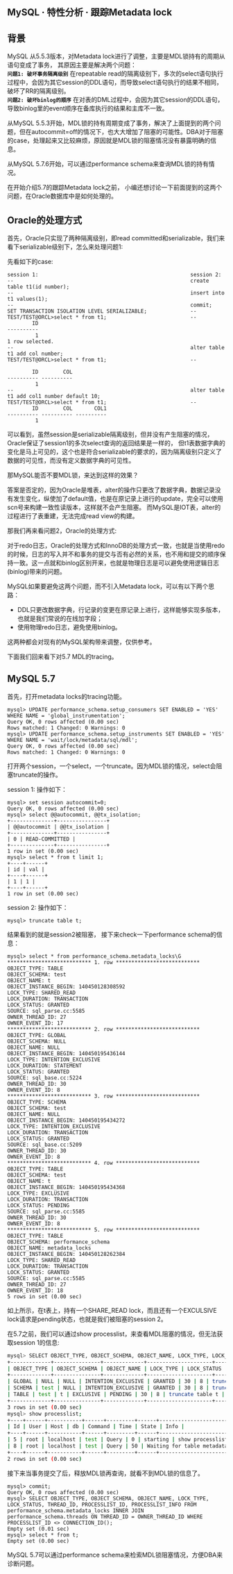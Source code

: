 ## MySQL · 特性分析 · 跟踪Metadata lock


    
## 背景

MySQL 从5.5.3版本，对Metadata lock进行了调整，主要是MDL锁持有的周期从语句变成了事务， 其原因主要是解决两个问题：   **`问题1: 破坏事务隔离级别`** 在repeatable read的隔离级别下，多次的select语句执行过程中，会因为其它session的DDL语句，而导致select语句执行的结果不相同，破坏了RR的隔离级别。   **`问题2: 破坏binlog的顺序`** 在对表的DML过程中，会因为其它session的DDL语句，导致binlog里的event顺序在备库执行的结果和主库不一致。  


从MySQL 5.5.3开始，MDL锁的持有周期变成了事务，解决了上面提到的两个问题，但在autocommit=off的情况下，也大大增加了阻塞的可能性。DBA对于阻塞的case，处理起来又比较麻烦，原因就是MDL锁的阻塞情况没有暴露明确的信息。  


从MySQL 5.7.6开始，可以通过performance schema来查询MDL锁的持有情况。  


在开始介绍5.7的跟踪Metadata lock之前， 小编还想讨论一下前面提到的这两个问题，在Oracle数据库中是如何处理的。  

## Oracle的处理方式

首先，Oracle只实现了两种隔离级别，即read committed和serializable，我们来看下serializable级别下，怎么来处理问题1:  


先看如下的case:  

```LANG
session 1:                                                 session 2:
--                                                         create table t1(id number);
--                                                         insert into t1 values(1);
--                                                         commit;
SET TRANSACTION ISOLATION LEVEL SERIALIZABLE;              --
TEST/TEST@ORCL>select * from t1;                           --
        ID
----------
         1
1 row selected.
--                                                         alter table t1 add col number;
TEST/TEST@ORCL>select * from t1;                           --

        ID        COL
---------- ----------
         1
--                                                         alter table t1 add col1 number default 10;
TEST/TEST@ORCL>select * from t1;                           --
        ID        COL       COL1
---------- ---------- ----------
         1

```


可以看到，虽然session是serializable隔离级别，但并没有产生阻塞的情况，Oracle保证了session1的多次select查询的返回结果是一样的，
但t1表数据字典的变化是马上可见的，这个也是符合serializable的要求的，因为隔离级别只定义了数据的可见性，而没有定义数据字典的可见性。  


那MySQL能否不要MDL锁，来达到这样的效果？  


答案是否定的，因为Oracle是堆表，alter的操作只更改了数据字典，数据记录没有发生变化，纵使加了default值，也是在原记录上进行的update，完全可以使用scn号来构建一致性读版本，这样就不会产生阻塞。
而MySQL是IOT表，alter的过程进行了表重建，无法完成read view的构建。  


那我们再来看问题2，Oracle的处理方式:  


对于redo日志，Oracle的处理方式和InnoDB的处理方式一致，也就是当使用redo的时候，日志的写入并不和事务的提交与否有必然的关系，也不用和提交的顺序保持一致。这一点就和binlog区别开来，也就是物理日志是可以避免使用逻辑日志(binlog)带来的问题。  


MySQL如果要避免这两个问题，而不引入Metadata lock，可以有以下两个思路：  


* DDL只更改数据字典，行记录的变更在原记录上进行，这样能够实现多版本，也就是我们常说的在线加字段；
* 使用物理redo日志，避免使用binlog。



这两种都会对现有的MySQL架构带来调整，仅供参考。  


下面我们回来看下对5.7 MDL的tracing。  

## MySQL 5.7


首先，打开metadata locks的tracing功能。  

```LANG
mysql> UPDATE performance_schema.setup_consumers SET ENABLED = 'YES' WHERE NAME = 'global_instrumentation';
Query OK, 0 rows affected (0.00 sec)
Rows matched: 1 Changed: 0 Warnings: 0
mysql> UPDATE performance_schema.setup_instruments SET ENABLED = 'YES' WHERE NAME = 'wait/lock/metadata/sql/mdl';
Query OK, 0 rows affected (0.00 sec)
Rows matched: 1 Changed: 0 Warnings: 0

```


打开两个session，一个select，一个truncate。因为MDL锁的情况，select会阻塞truncate的操作。  


session 1: 操作如下：  

```LANG
mysql> set session autocommit=0;
Query OK, 0 rows affected (0.00 sec)
mysql> select @@autocommit, @@tx_isolation;
+--------------+----------------+
| @@autocommit | @@tx_isolation |
+--------------+----------------+
| 0 | READ-COMMITTED |
+--------------+----------------+
1 row in set (0.00 sec)
mysql> select * from t limit 1;
+----+------+
| id | val |
+----+------+
| 1 | 1 |
+----+------+
1 row in set (0.00 sec)

```


session 2: 操作如下：  

```LANG
mysql> truncate table t;

```


结果看到的就是session2被阻塞， 接下来check一下performance schema的信息：  

```LANG
mysql> select * from performance_schema.metadata_locks\G
*************************** 1. row ***************************
OBJECT_TYPE: TABLE
OBJECT_SCHEMA: test
OBJECT_NAME: t
OBJECT_INSTANCE_BEGIN: 140450128308592
LOCK_TYPE: SHARED_READ
LOCK_DURATION: TRANSACTION
LOCK_STATUS: GRANTED
SOURCE: sql_parse.cc:5585
OWNER_THREAD_ID: 27
OWNER_EVENT_ID: 17
*************************** 2. row ***************************
OBJECT_TYPE: GLOBAL
OBJECT_SCHEMA: NULL
OBJECT_NAME: NULL
OBJECT_INSTANCE_BEGIN: 140450195436144
LOCK_TYPE: INTENTION_EXCLUSIVE
LOCK_DURATION: STATEMENT
LOCK_STATUS: GRANTED
SOURCE: sql_base.cc:5224
OWNER_THREAD_ID: 30
OWNER_EVENT_ID: 8
*************************** 3. row ***************************
OBJECT_TYPE: SCHEMA
OBJECT_SCHEMA: test
OBJECT_NAME: NULL
OBJECT_INSTANCE_BEGIN: 140450195434272
LOCK_TYPE: INTENTION_EXCLUSIVE
LOCK_DURATION: TRANSACTION
LOCK_STATUS: GRANTED
SOURCE: sql_base.cc:5209
OWNER_THREAD_ID: 30
OWNER_EVENT_ID: 8
*************************** 4. row ***************************
OBJECT_TYPE: TABLE
OBJECT_SCHEMA: test
OBJECT_NAME: t
OBJECT_INSTANCE_BEGIN: 140450195434368
LOCK_TYPE: EXCLUSIVE
LOCK_DURATION: TRANSACTION
LOCK_STATUS: PENDING
SOURCE: sql_parse.cc:5585
OWNER_THREAD_ID: 30
OWNER_EVENT_ID: 8
*************************** 5. row ***************************
OBJECT_TYPE: TABLE
OBJECT_SCHEMA: performance_schema
OBJECT_NAME: metadata_locks
OBJECT_INSTANCE_BEGIN: 140450128262384
LOCK_TYPE: SHARED_READ
LOCK_DURATION: TRANSACTION
LOCK_STATUS: GRANTED
SOURCE: sql_parse.cc:5585
OWNER_THREAD_ID: 27
OWNER_EVENT_ID: 18
5 rows in set (0.00 sec)

```


如上所示，在t表上，持有一个SHARE_READ lock，而且还有一个EXCULSIVE lock请求是pending状态，也就是我们被阻塞的session 2。  


在5.7之前，我们可以通过show processlist，来查看MDL阻塞的情况，但无法获取session 1的信息:  

```bash
mysql> SELECT OBJECT_TYPE, OBJECT_SCHEMA, OBJECT_NAME, LOCK_TYPE, LOCK_STATUS, THREAD_ID, PROCESSLIST_ID, PROCESSLIST_INFO FROM performance_schema.metadata_locks INNER JOIN performance_schema.threads ON THREAD_ID = OWNER_THREAD_ID WHERE PROCESSLIST_ID <> CONNECTION_ID();
+-------------+---------------+-------------+---------------------+-------------+-----------+----------------+------------------+
| OBJECT_TYPE | OBJECT_SCHEMA | OBJECT_NAME | LOCK_TYPE | LOCK_STATUS | THREAD_ID | PROCESSLIST_ID | PROCESSLIST_INFO |
+-------------+---------------+-------------+---------------------+-------------+-----------+----------------+------------------+
| GLOBAL | NULL | NULL | INTENTION_EXCLUSIVE | GRANTED | 30 | 8 | truncate table t |
| SCHEMA | test | NULL | INTENTION_EXCLUSIVE | GRANTED | 30 | 8 | truncate table t |
| TABLE | test | t | EXCLUSIVE | PENDING | 30 | 8 | truncate table t |
+-------------+---------------+-------------+---------------------+-------------+-----------+----------------+------------------+
3 rows in set (0.00 sec)
mysql> show processlist;
+----+------+-----------+------+---------+------+---------------------------------+------------------+
| Id | User | Host | db | Command | Time | State | Info |
+----+------+-----------+------+---------+------+---------------------------------+------------------+
| 5 | root | localhost | test | Query | 0 | starting | show processlist |
| 8 | root | localhost | test | Query | 50 | Waiting for table metadata lock | truncate table t |
+----+------+-----------+------+---------+------+---------------------------------+------------------+
2 rows in set (0.00 sec)

```


接下来当事务提交了后，释放MDL锁再查询，就看不到MDL锁的信息了。  

```LANG
mysql> commit;
Query OK, 0 rows affected (0.00 sec)
mysql> SELECT OBJECT_TYPE, OBJECT_SCHEMA, OBJECT_NAME, LOCK_TYPE, LOCK_STATUS, THREAD_ID, PROCESSLIST_ID, PROCESSLIST_INFO FROM performance_schema.metadata_locks INNER JOIN performance_schema.threads ON THREAD_ID = OWNER_THREAD_ID WHERE PROCESSLIST_ID <> CONNECTION_ID();
Empty set (0.01 sec)
mysql> select * from t;
Empty set (0.00 sec)

```


MySQL 5.7可以通过performance schema来检索MDL锁阻塞情况，方便DBA来诊断问题。  

